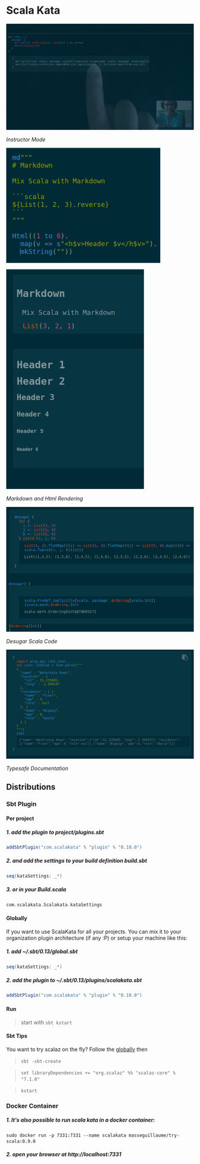 # Scala Kata

![scala kata instructor mode](Examples/Instructor.png)

*Instructor Mode*

![Html and Markdown Rendering](Examples/From.png)

![Html and Markdown Rendering](Examples/To.png)

*Markdown and Html Rendering*

![Desugaring Scala Code](Examples/Desugaring.png)

*Desugar Scala Code*

![Typesafe Documentation](Examples/TypesafeDocumentation.png)

*Typesafe Documentation*

## Distributions

### Sbt Plugin

#### Per project

##### 1. add the plugin to project/plugins.sbt

```scala
addSbtPlugin("com.scalakata" % "plugin" % "0.10.0")
```

##### 2. and add the settings to your build definition build.sbt

```scala
seq(kataSettings: _*)
```

##### 3. or in your Build.scala

```scala
com.scalakata.Scalakata.kataSettings
```

#### Globally

If you want to use ScalaKata for all your projects. You can mix it to your organization plugin architecture (if any :P) or setup your machine like this:

##### 1. add ~/.sbt/0.13/global.sbt

```scala
seq(kataSettings: _*)
```

##### 2. add the plugin to ~/.sbt/0.13/plugins/scalakata.sbt

```scala
addSbtPlugin("com.scalakata" % "plugin" % "0.10.0")
```

#### Run

> start with ```sbt kstart```

#### Sbt Tips

You want to try scalaz on the fly? Follow the [globally](/#globally) then

> ```sbt -sbt-create```

> ```set libraryDependencies += "org.scalaz" %% "scalaz-core" % "7.1.0"```

> ```kstart```

### Docker Container

##### 1. It's also possible to run scala kata in a docker container:

```
sudo docker run -p 7331:7331 --name scalakata masseguillaume/try-scala:0.9.0
```

##### 2. open your browser at http://localhost:7331
